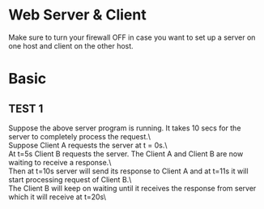 # Web Server & Client
Make sure to turn your firewall OFF in case you want to set up a server on one host and client on the other host. 

# Basic
## TEST 1
Suppose the above server program is running. It takes 10 secs for the server to completely process the request.\  
Suppose Client A requests the server at t = 0s.\  
At t=5s Client B requests the server. The Client A and Client B are now waiting to receive a response.\   
Then at t=10s server will send its response to Client A and at t=11s it will start processing request of Client B.\  
The Client B will keep on waiting until it receives the response from server which it will receive at t=20s\  

